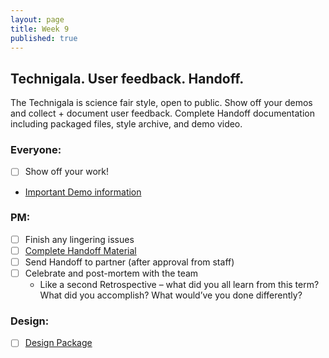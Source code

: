 ```yaml
---
layout: page
title: Week 9
published: true
---
```



## Technigala. User feedback. Handoff.

The Technigala is science fair style, open to public. Show off your demos and collect + document user feedback. Complete Handoff documentation including packaged files, style archive, and demo video.


### Everyone:
* [ ] Show off your work!
* [Important Demo information](demos.md)

### PM:
* [ ] Finish any lingering issues
* [ ] [Complete Handoff Material](project-handoff.md)
* [ ] Send Handoff to partner (after approval from staff)
* [ ] Celebrate and post-mortem with the team
  * Like a second Retrospective – what did you all learn from this term? What did you accomplish? What would’ve you done differently?

### Design:
* [ ] [Design Package](design-package.md)
